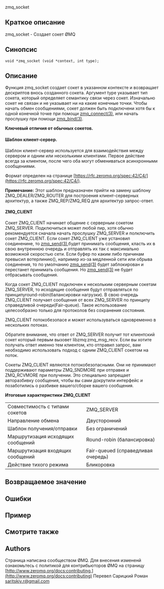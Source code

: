 zmq_socket

## Краткое описание
zmq_socket - Создает сокет ØMQ

## Синопсис
```
void *zmq_socket (void *context, int type);
```

## Описание
Функция zmq_socket создает сокет в указанном контексте и возвращает дескриптов внось созданного сокета. Аргумент type указывает тип сокета, который определяет семантику связи через сокет.
Изначально сокет не связан и не указывает ни на какие конечные точки. Чтобы начать обмен сообщениями, сокет должен быть подключени хотя бы к одной конечной точке при помощи [zmq_connect(3)](zmq_connect.md), или начать прослушку при помощи [zmq_bind(3)](zmq_bind.md).

**Ключевый отличия от обычных сокетов.**

#### Шаблон клиент-сервер.

Шаблон клиент-сервер используется для взаимодействия между сервером и одним или несколькими клиентами. Первое действие всегда за клиентом, после чего оба могут обмениваться асинхронными сообщениями.

Формат определен на странице [https://rfc.zeromq.org/spec:42/C4/](https://rfc.zeromq.org/spec:42/C4/).

**Примечание:** Этот шаблон предназначен прийти на замену шаблону ZMQ_DEALER/ZMQ_ROUTER для построения клиент-серверных архитектур, а также ZMQ_REP/ZMQ_REQ для архитектур запрос-ответ.

#### ZMQ_CLIENT
Сокет ZMQ_CLIENT начинает общение с серверным сокетом ZMQ_SERVER. Подключиться может любой пир, хотя обычно рекомендуется сначала начать прослушку ZMQ_SERVER и полключить сокет ZMQ_CLIENT. Если сокет ZMQ_CLIENT уже установил соединенине, то [zmq_send(3)](zmq_send.md),будет принимать сообщения, класть их в свою внутреннюю очередь и отправлять их так с максимально возможной скоростью сети. Если буфер по каким либо причинам превысил вотерлинию(), например из-за медленной сети или обрыва соединения, то по умолчанию [zmq_send(3)](zmq_send.md) будет заблокирован и перестанет принимать сообщения. Но [zmq_send(3)](zmq_send.md) не будет отбрасывать сообщения.

Когда сокет ZMQ_CLIENT подключен к нескольким серверным сокетам ZMQ_SERVER, то исходящие сообщения будут отправляться по принципуround-robin(балансировки нагрузки). В свою очередь ZMQ_CLIENT получает сообщения от всех ZMQ_SERVER по принципу справедливой очереди(Fair-queue). Такое использование целесообразно только для протоколов без сохранения состояния.

ZMQ_CLIENT потокобезопасе и может используваться одновременно в нескольких потоках.

Обратите внимание, что ответ от ZMQ_SERVER получит тот клиентский сокет который первым вызовет libzmq:zmq_msg_recv. Если вы хотите получать ответ именно тем клиентом, кто отправил запрос, вам необходимо использовать подход с одним ZMQ_CLIENT сокетом на поток.

Сокеты ZMQ_CLIENT являются потокобезопасными. Они не принимают поддерживают параметры ZMQ_SNDMORE при отправке и ZMQ_RCVMORE при получении. Это специально запрещает авторазбивку сообщения, чтобы вы сами докрутили интерфейс и позаботились о разбивке вашего/сборке вашего сообщения.

**Итоговые характеристики ZMQ_CLIENT**

|||
|--------|--------|
| Совместимость с типами сокетов 	| ZMQ_SERVER 	  |
| Направление обмена 				| Двусторонний    |
| Шаблон получения/отправки			| Без ограничений |
| Маршрутизация исходящих сообщений | Round-robin (балансировка)	  |
| Маршрутизация входящих сообщений  | Fair-queued (справедливая очередь)|
| Действие тихого режима			| Бликоровка      |

## Возвращаемое значение

## Ошибки

## Пример

## Смотрите также

## Authors
Страница написана сообществом ØMQ. Для внесения измененй ознакомьтесь с политикой для контрибьюторов ØMQ на страницу [http://www.zeromq.org/docs:contributing.](http://www.zeromq.org/docs:contributing)
Перевел Сарицкий Роман <saritskiy.r@gmail.com>